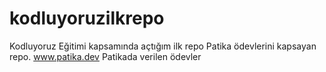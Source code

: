 # kodluyoruzilkrepo
Kodluyoruz Eğitimi kapsamında açtığım ilk repo
Patika ödevlerini kapsayan repo. 
www.patika.dev Patikada verilen ödevler
